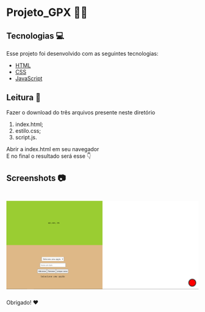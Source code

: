 # Projeto_GPX 👨‍💻

## Tecnologias 💻
Esse projeto foi desenvolvido com as seguintes tecnologias:
- [HTML](https://www.w3schools.com/html/)
- [CSS](https://www.w3schools.com/css/)
- [JavaScript](https://www.javascript.com/)

## Leitura 📖
Fazer o download do três arquivos presente neste diretório
1. index.html;
2. estilo.css;
3. script.js.

Abrir a index.html em seu navegador<br>
E no final o resultado será esse 👇

## Screenshots 📷
<h1 align="center">
    <img alt="" title="#teste" src="https://github.com/siiqueiira/Projeto_GPX/blob/main/principal.png"/>
</h1>

Obrigado! ❤
